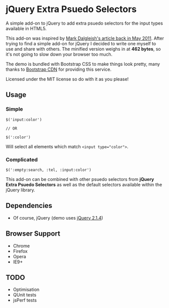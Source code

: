 # jQuery Extra Psuedo Selectors
A simple add-on to jQuery to add extra psuedo selectors for the input types
available in HTML5.

This add-on was inspired by [Mark Dalgleish's article back in May 2011](http://markdalgleish.com/2011/05/jquery-selector-for-html5-input-types/).
After trying to find a simple add-on for jQuery I decided to write one myself to
use and share with others. The minified version weighs in at **462 bytes**, so
it's not going to slow down your browser too much.

The demo is bundled with Bootstrap CSS to make things look pretty, many thanks to
[Bootstrap CDN](http://www.bootstrapcdn.com/) for providing this service.

Licensed under the MIT license so do with it as you please!

## Usage

### Simple
```
$('input:color')

// OR

$(':color')
```
Will select all elements which match `<input type="color">`.

### Complicated

```
$(':empty:search, :tel, :input:color')
```
This add-on can be combined with other psuedo selectors from **jQuery Extra
Psuedo Selectors** as well as the default selectors available within the
jQuery library.

## Dependencies
- Of course, jQuery (demo uses [jQuery 2.1.4](https://code.jquery.com/))

## Browser Support
- Chrome
- Firefox
- Opera
- IE9+

## TODO
- Optimisation
- QUnit tests
- jsPerf tests
